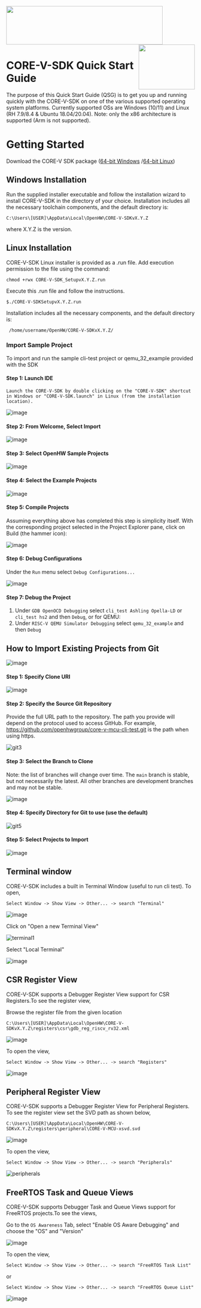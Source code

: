<img src="https://www.openhwgroup.org/images/openhw-landscape.svg" width="418px" height="103px" /> <img src="https://www.openhwgroup.org/images/core-v-portrait.png" align="right" width="150px" height="120px"/>

# CORE-V-SDK Quick Start Guide
The purpose of this Quick Start Guide (QSG) is to get you up and running quickly with the CORE-V-SDK on one of the various supported operating system platforms.
Currently supported OSs are Windows (10/11) and Linux (RH 7.9/8.4 & Ubuntu 18.04/20.04). Note: only the x86 architecture is supported (Arm is not supported).

# Getting Started
Download the CORE-V SDK package ([64-bit Windows](http://downloads.openhwgroup.org/) /[64-bit Linux](http://downloads.openhwgroup.org/))

## Windows Installation
Run the supplied installer executable and follow the installation wizard to install CORE-V-SDK in the directory of your choice. Installation includes all 
the necessary toolchain components, and the default directory is:
~~~
C:\Users\[USER]\AppData\Local\OpenHW\CORE-V-SDKvX.Y.Z
~~~
where X.Y.Z is the version.
## Linux Installation
CORE-V-SDK Linux installer is provided as a .run file. Add execution permission to the file using the command:
~~~
chmod +rwx CORE-V-SDK_SetupvX.Y.Z.run
~~~
Execute this .run file and follow the instructions.
~~~
$./CORE-V-SDKSetupvX.Y.Z.run
~~~
 Installation includes all the necessary components, and the default directory is: 
~~~ 
 /home/username/OpenHW/CORE-V-SDKvX.Y.Z/
~~~

### Import Sample Project
To import and run the sample cli-test project or qemu_32_example provided with the SDK 

#### Step 1: Launch IDE
~~~
Launch the CORE-V-SDK by double clicking on the "CORE-V-SDK" shortcut in Windows or "CORE-V-SDK.launch" in Linux (from the installation location).
~~~
![image](https://user-images.githubusercontent.com/69203453/166261343-412d61b7-6b86-41ac-9e07-bd2a5b25338d.png)


#### Step 2: From Welcome, Select Import

![image](https://user-images.githubusercontent.com/69203453/166261646-2730ab0d-79c3-4cfe-983b-a15dc8497ca5.png)

#### Step 3: Select OpenHW Sample Projects

![image](https://user-images.githubusercontent.com/69203453/165941846-1476e590-fc4d-4ffe-bb98-eff27eda7c39.png)

#### Step 4: Select the Example Projects 

![image](https://user-images.githubusercontent.com/69203453/165941926-c93e3689-a374-4301-8ba4-70a2276474d5.png)

#### Step 5: Compile Projects

Assuming everything above has completed this step is simplicity itself. With the corresponding project selected in the Project Explorer pane, click on Build (the hammer icon):

![image](https://user-images.githubusercontent.com/69203453/166262302-143bb245-61b6-4817-8107-9307ebd743fd.png)

#### Step 6: Debug Configurations

Under the `Run` menu select `Debug Configurations...`

![image](https://user-images.githubusercontent.com/69203453/166262803-49f91f14-3879-477e-a59e-49147fa6b94d.png)

#### Step 7: Debug the Project 
1. Under `GDB OpenOCD Debugging` select `cli_test Ashling Opella-LD` or `cli_test hs2` and then `Debug`, or for QEMU:
2. Under `RISC-V QEMU Simulator Debugging` select `qemu_32_example` and then `Debug`

## How to Import Existing Projects from Git

![image](https://user-images.githubusercontent.com/69203453/166265280-5c0928d1-ba7c-492d-a06c-58182a3c7aa5.png)

#### Step 1: Specify Clone URI

![image](https://user-images.githubusercontent.com/69203453/165948885-bf7bc6e9-7709-4d16-ad50-c180618631d9.png)

#### Step 2: Specify the Source Git Repository

Provide the full URL path to the repository. The path you provide will depend on the protocol used to access GitHub. For example, https://github.com/openhwgroup/core-v-mcu-cli-test.git is the path when using https.

![git3](https://user-images.githubusercontent.com/69203453/165165294-4c94af14-0ce2-4bbd-9dba-41534adfffca.png)

#### Step 3: Select the Branch to Clone

Note: the list of branches will change over time.
The `main` branch is stable, but not necessarily the latest.
All other branches are development branches and may not be stable.

![image](https://user-images.githubusercontent.com/69203453/165950736-d3ee1604-ece6-4cf6-9a8f-279b4efab1b7.png)

#### Step 4: Specify Directory for Git to use (use the default)

![git5](https://user-images.githubusercontent.com/69203453/165166065-a4d8a265-c5b5-48d2-9486-58b0fec9c968.png)

#### Step 5: Select Projects to Import

![image](https://user-images.githubusercontent.com/69203453/166695499-76e08d86-8af1-4da4-b644-de6b37d2ee5d.png)


## Terminal window

CORE-V-SDK includes a built in Terminal Window (useful to run cli test). To open, 

~~~
Select Window -> Show View -> Other... -> search "Terminal"
~~~
![image](https://user-images.githubusercontent.com/69203453/165900959-1a0fe8e8-efa6-4ff5-9ad5-5ab02ce04a29.png)

Click on "Open a new Terminal View"

![terminal1](https://user-images.githubusercontent.com/69203453/165899755-676a18df-6f61-4c0c-ad9d-495639f9a38d.png)

Select "Local Terminal"

![image](https://user-images.githubusercontent.com/69203453/165900146-0d0714b3-af08-48f0-8a52-153027526a3f.png)

## CSR Register View

CORE-V-SDK supports a Debugger Register View support for CSR Registers.To see the register view,

Browse the register file from the given location 

`C:\Users\[USER]\AppData\Local\OpenHW\CORE-V-SDKvX.Y.Z\registers\csr\gdb_reg_riscv_rv32.xml`

![image](https://user-images.githubusercontent.com/69203453/182455819-7a9372c1-069c-4838-8185-e60d7a6f7326.png)

To open the view, 
~~~
Select Window -> Show View -> Other... -> search "Registers"
~~~

![image](https://user-images.githubusercontent.com/69203453/182458391-e45da9f2-981b-417b-82ec-f2cdff7ddd32.png)

## Peripheral Register View

CORE-V-SDK supports a Debugger Register View for Peripheral Registers. To see the register view set the SVD path as shown below,

`C:\Users\[USER]\AppData\Local\OpenHW\CORE-V-SDKvX.Y.Z\registers\peripheral\CORE-V-MCU-xsvd.svd`

![image](https://user-images.githubusercontent.com/69203453/197183527-bd0bdb3a-83ab-4323-a06a-410b2b7dcb4e.png)

To open the view, 
~~~
Select Window -> Show View -> Other... -> search "Peripherals"
~~~

![peripherals](https://user-images.githubusercontent.com/69203453/197183973-677546cd-58a4-47ed-a9e7-bd95ed45ffe8.png)


## FreeRTOS Task and Queue Views

CORE-V-SDK supports Debugger Task and Queue Views support for FreeRTOS projects.To see the views,

Go to the `OS Awareness` Tab, select "Enable OS Aware Debugging" and choose the "OS" and "Version"

![image](https://user-images.githubusercontent.com/69203453/196983401-c7ee6773-b4fd-4935-bfa2-1aacc84fa06e.png)

To open the view, 
~~~
Select Window -> Show View -> Other... -> search "FreeRTOS Task List"
~~~

or

~~~
Select Window -> Show View -> Other... -> search "FreeRTOS Queue List"
~~~

![image](https://user-images.githubusercontent.com/69203453/196985372-12d9c83c-58a6-4923-80fe-b2a11efd7806.png)


















